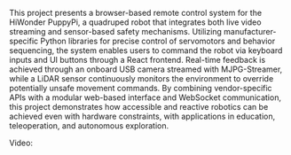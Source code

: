 This project presents a browser-based remote control system for the HiWonder PuppyPi, a quadruped robot that integrates both live video streaming and sensor-based safety mechanisms. Utilizing manufacturer-specific Python libraries for precise control of servomotors and behavior sequencing, the system enables users to command the robot via keyboard inputs and UI buttons through a React frontend. Real-time feedback is achieved through an onboard USB camera streamed with MJPG-Streamer, while a LiDAR sensor continuously monitors the environment to override potentially unsafe movement commands. By combining vendor-specific APIs with a modular web-based interface and WebSocket communication, this project demonstrates how accessible and reactive robotics can be achieved even with hardware constraints, with applications in education, teleoperation, and autonomous exploration.

Video: 
